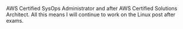 AWS Certified SysOps Administrator and after AWS Certified Solutions Architect.
All this means I will continue to work on the Linux post after exams.
